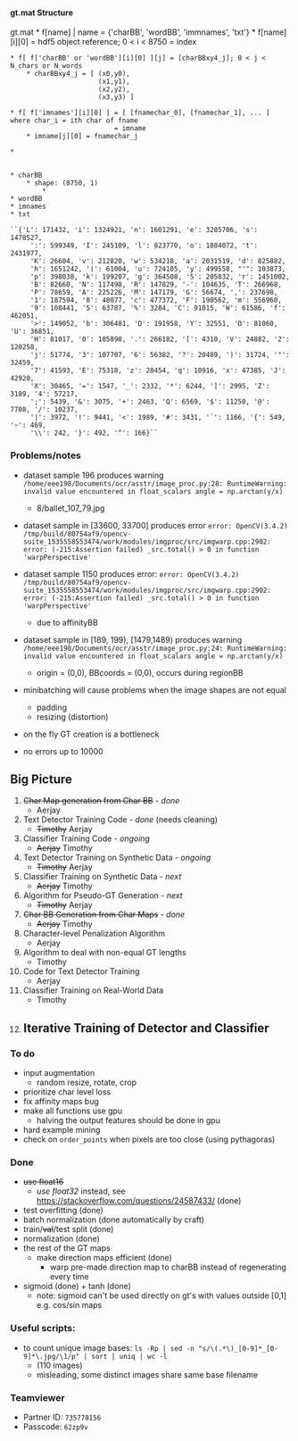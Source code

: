 #### gt.mat Structure

gt.mat
    * f[name] | name = {'charBB', 'wordBB', 'immnames', 'txt'}
        * f[name][i][0] = hdf5 object reference; 0 < i < 8750
                        = index

    * f[ f['charBB' or 'wordBB'][i][0] ][j] = [charBBxy4_j]; 0 < j < N_chars or N_words
        * charBBxy4_j = [ (x0,y0),
                          (x1,y1),
                          (x2,y2),
                          (x3,y3) ]

    * f[ f['imnames'][i][0] ] = [ [fnamechar_0], [fnamechar_1], ... ] where char_i = ith char of fname
                              = imname
        * imname[j][0] = fnamechar_j

    *


    * charBB
        * shape: (8750, 1)
            *
    * wordBB
    * imnames
    * txt

    ``{'L': 171432, 'i': 1324921, 'n': 1601291, 'e': 3285706, 's': 1478527,
         ':': 599349, 'I': 245109, 'l': 823770, 'o': 1884072, 't': 2431977,
         'K': 26604, 'v': 212820, 'w': 534218, 'a': 2031519, 'd': 825882,
         'h': 1651242, '(': 61004, 'u': 724105, 'y': 499558, "'": 103873,
         'p': 398038, 'k': 199207, 'g': 364508, 'S': 205832, 'r': 1451002,
         'B': 82660, 'N': 117498, 'R': 147829, '-': 104635, 'T': 266968,
         'P': 78659, 'A': 225226, 'M': 147179, 'G': 56674, ',': 237698,
         '1': 187594, '8': 48077, 'c': 477372, 'F': 190562, 'm': 556960,
         '9': 108441, '5': 63787, '%': 3284, 'C': 91015, 'W': 61586, 'f': 462051,
         '>': 149052, 'b': 306481, 'D': 191958, 'Y': 32551, 'O': 81060, 'U': 36851,
         'H': 81017, '0': 105890, '.': 266182, '[': 4310, 'V': 24882, '2': 120258,
         'j': 51774, '3': 107707, '6': 56382, '?': 20489, ')': 31724, '"': 32459,
         '7': 41593, 'E': 75318, 'z': 28454, 'q': 10916, 'x': 47385, 'J': 42920,
         'X': 30465, '=': 1547, '_': 2332, '*': 6244, ']': 2995, 'Z': 3189, '4': 57217,
         ';': 5439, '&': 3075, '+': 2463, 'Q': 6569, '$': 11250, '@': 7708, '/': 10237,
         '|': 3972, '!': 9441, '<': 1989, '#': 3431, '`': 1166, '{': 549, '~': 469,
         '\\': 242, '}': 492, '^': 166}``


### Problems/notes

- dataset sample 196 produces warning `/home/eee198/Documents/ocr/asstr/image_proc.py:28: RuntimeWarning: invalid value encountered in float_scalars
  angle = np.arctan(y/x)`
    - 8/ballet_107_79.jpg

- dataset sample in [33600, 33700] produces error `error: OpenCV(3.4.2) /tmp/build/80754af9/opencv-suite_1535558553474/work/modules/imgproc/src/imgwarp.cpp:2902: error: (-215:Assertion failed) _src.total() > 0 in function 'warpPerspective'`

- dataset sample 1150 produces error: `error: OpenCV(3.4.2) /tmp/build/80754af9/opencv-suite_1535558553474/work/modules/imgproc/src/imgwarp.cpp:2902: error: (-215:Assertion failed) _src.total() > 0 in function 'warpPerspective'`
    - due to affinityBB

- dataset sample in [189, 199), [1479,1489) produces warning `/home/eee198/Documents/ocr/asstr/image_proc.py:24: RuntimeWarning: invalid value encountered in float_scalars angle = np.arctan(y/x)`
    - origin = (0,0), BBcoords = (0,0), occurs during regionBB

- minibatching will cause problems when the image shapes are not equal
    - padding
    - resizing (distortion)
- on the fly GT creation is a bottleneck
- no errors up to 10000


## Big Picture

1. ~~Char Map generation from Char BB~~ - *done*
    - Aerjay
2. Text Detector Training Code - *done* (needs cleaning)
    - ~~Timothy~~ Aerjay
3. Classifier Training Code - *ongoing*
    - ~~Aerjay~~ Timothy
4. Text Detector Training on Synthetic Data - *ongoing*
    - ~~Timothy~~ Aerjay
5. Classifier Training on Synthetic Data - *next*
    - ~~Aerjay~~ Timothy
6. Algorithm for Pseudo-GT Generation - *next*
    - ~~Timothy~~ Aerjay
7. ~~Char BB Generation from Char Maps~~ - *done*
    - ~~Aerjay~~ Timothy
8. Character-level Penalization Algorithm
    - Aerjay
9. Algorithm to deal with non-equal GT lengths
    - Timothy
10. Code for Text Detector Training
    - Aerjay
11. Classifier Training on Real-World Data
    - Timothy
12. Iterative Training of Detector and Classifier
    -


### To do
- input augmentation
    - random resize, rotate, crop
- prioritize char level loss
- fix affinity maps bug
- make all functions use gpu
    - halving the output features should be done in gpu
- hard example mining
- check on `order_points` when pixels are too close (using pythagoras)

### Done
- ~~use float16~~
    - *use float32* instead, see https://stackoverflow.com/questions/24587433/ (done)
- test overfitting (done)
- batch normalization (done automatically by craft)
- train/~~val~~/test split (done)
- normalization (done)
- the rest of the GT maps
    - make direction maps efficient (done)
        - warp pre-made direction map to charBB instead of regenerating every time
- sigmoid (done) + tanh (done)
    - note: sigmoid can't be used directly on gt's with values outside [0,1] e.g. cos/sin maps

### Useful scripts:
- to count unique image bases: `ls -Rp | sed -n "s/\(.*\)_[0-9]*_[0-9]*\.jpg/\1/p" | sort | uniq | wc -l`
    - (110 images)
    - misleading, some distinct images share same base filename


### Teamviewer
- Partner ID: `735778156`
- Passcode: `62zp9v`